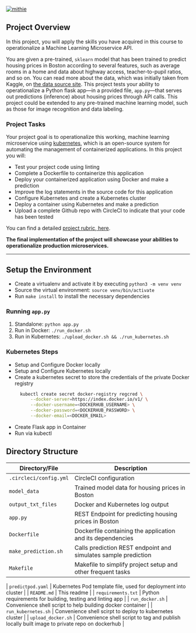 [![mithie](https://circleci.com/gh/mithie/udacity-cloud-devops-engineer-project-4.svg?style=svg)](https://circleci.com/gh/mithie/udacity-cloud-devops-engineer-project-4)

## Project Overview

In this project, you will apply the skills you have acquired in this course to operationalize a Machine Learning Microservice API. 

You are given a pre-trained, `sklearn` model that has been trained to predict housing prices in Boston according to several features, such as average rooms in a home and data about highway access, teacher-to-pupil ratios, and so on. You can read more about the data, which was initially taken from Kaggle, on [the data source site](https://www.kaggle.com/c/boston-housing). This project tests your ability to operationalize a Python flask app—in a provided file, `app.py`—that serves out predictions (inference) about housing prices through API calls. This project could be extended to any pre-trained machine learning model, such as those for image recognition and data labeling.

### Project Tasks

Your project goal is to operationalize this working, machine learning microservice using [kubernetes](https://kubernetes.io/), which is an open-source system for automating the management of containerized applications. In this project you will:
* Test your project code using linting
* Complete a Dockerfile to containerize this application
* Deploy your containerized application using Docker and make a prediction
* Improve the log statements in the source code for this application
* Configure Kubernetes and create a Kubernetes cluster
* Deploy a container using Kubernetes and make a prediction
* Upload a complete Github repo with CircleCI to indicate that your code has been tested

You can find a detailed [project rubric, here](https://review.udacity.com/#!/rubrics/2576/view).

**The final implementation of the project will showcase your abilities to operationalize production microservices.**

---

## Setup the Environment

* Create a virtualenv and activate it by executing `python3 -m venv venv`
* Source the virtual environment: `source venv/bin/activate`
* Run `make install` to install the necessary dependencies

### Running `app.py`

1. Standalone:  `python app.py`
2. Run in Docker:  `./run_docker.sh`
3. Run in Kubernetes:  `./upload_docker.sh && ./run_kubernetes.sh`

### Kubernetes Steps

* Setup and Configure Docker locally
* Setup and Configure Kubernetes locally
* Create a kubernetes secret to store the credentials of the private Docker registry
  ```bash
    kubectl create secret docker-registry regcred \
        --docker-server=https://index.docker.io/v1/ \
        --docker-username=<DOCKERHUB_USERNAME> \
        --docker-password=<DOCKERHUB_PASSWORD> \
        --docker-email=<DOCKER_EMAIL>
  ```
* Create Flask app in Container
* Run via kubectl

## Directory Structure

| Directory/File | Description |
| ---- | ----------- |
| `.circleci/config.yml` | CircleCI configuration |
| `model_data` | Trained model data for housing prices in Boston |
| `output_txt_files` | Docker and Kubernetes log output |
| `app.py` | REST Endpoint for predicting housing prices in Boston |
| `Dockerfile` | Dockerfile containing the application and its dependencies |
| `make_prediction.sh` | Calls prediction REST endpoint and simulates sample prediction |
| `Makefile` | Makefile to simplify project setup and other frequent tasks |

| `predictpod.yaml` | Kubernetes Pod template file, used for deployment into cluster |
| `README.md` | This readme |
| `requirements.txt` | Python requirements for building, testing and linting app |
| `run_docker.sh` | Convenience shell script to help building docker container |
| `run_kubernetes.sh` | Convenience shell scirpt to deploy to kubernetes cluster |
| `upload_docker.sh` | Convenience shell script to tag and publish locally built image to private repo on dockerhub |
